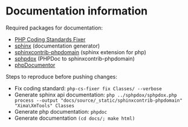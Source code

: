 # Documentation information

Required packages for documentation:
- [PHP Coding Standards Fixer](http://cs.sensiolabs.org/)
- [sphinx](http://sphinx-doc.org/) (documentation generator)
- [sphinxcontrib-phpdomain](http://pythonhosted.org/sphinxcontrib-phpdomain/) (sphinx extension for php)
- [sphpdox](https://github.com/EdRush/sphpdox) (PHPDoc to sphinxcontrib-phpdomain)
- [phpDocumentor](http://www.phpdoc.org/)


 Steps to reproduce before pushing changes:
- Fix coding standard: `php-cs-fixer fix Classes/ --verbose`
- Generate sphinx api documentation: `php ../sphpdox/sphpdox.php process --output "docs/source/_static/sphinxcontrib-phpdomain" "Xima\XmTools" Classes`
- Generate php documentation: `phpdoc`
- Generate documentation `(cd docs/; make html)`